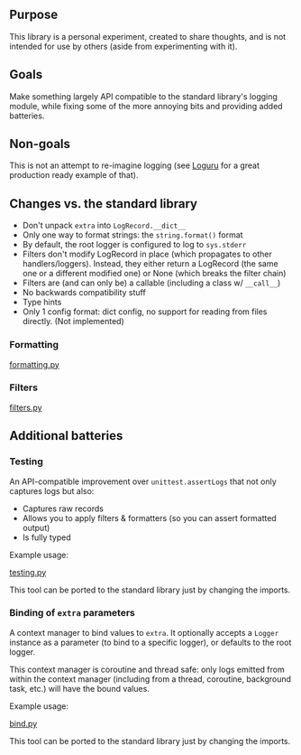 ## Purpose

This library is a personal experiment, created to share thoughts, and is not intended for use by others (aside from experimenting with it).

## Goals

Make something largely API compatible to the standard library's logging module, while fixing some of the more annoying bits and providing added batteries.

## Non-goals

This is not an attempt to re-imagine logging (see [Loguru] for a great production ready example of that).

## Changes vs. the standard library

- Don't unpack `extra` into `LogRecord.__dict__`
- Only one way to format strings: the `string.format()` format
- By default, the root logger is configured to log to `sys.stderr`
- Filters don't modify LogRecord in place (which propagates to other handlers/loggers). Instead, they either return a LogRecord (the same one or a different modified one) or None (which breaks the filter chain)
- Filters are (and can only be) a callable (including a class w/ `__call__`)
- No backwards compatibility stuff
- Type hints
- Only 1 config format: dict config, no support for reading from files directly. (Not implemented)

### Formatting

[formatting.py](examples/formatting.py ':include :type=code python')

### Filters

[filters.py](examples/filters.py ':include :type=code python')

## Additional batteries

### Testing

An API-compatible improvement over `unittest.assertLogs` that not only captures logs but also:

- Captures raw records
- Allows you to apply filters & formatters (so you can assert formatted output)
- Is fully typed

Example usage:

[testing.py](examples/testing.py ':include :type=code python')

This tool can be ported to the standard library just by changing the imports.

### Binding of `extra` parameters

A context manager to bind values to `extra`.
It optionally accepts a `Logger` instance as a parameter (to bind to a specific logger), or defaults to the root logger.

This context manager is coroutine and thread safe: only logs emitted from within the context manager (including from a thread, coroutine, background task, etc.) will have the bound values.

Example usage:

[bind.py](examples/bind.py ':include :type=code python')

This tool can be ported to the standard library just by changing the imports.

[Loguru]: https://github.com/Delgan/loguru
